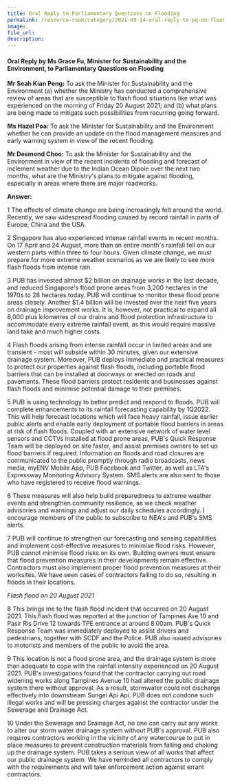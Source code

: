 ```yaml
---  
title: Oral Reply to Parliamentary Questions on Flooding 
permalink: /resource-room/category/2021-09-14-oral-reply-to-pq-on-flooding/  
image:  
file_url:  
description:  
---  
```


#### Oral Reply by Ms Grace Fu, Minister for Sustainability and the Environment, to Parliamentary Questions on Flooding    

**Mr Seah Kian Peng:** To ask the Minister for Sustainability and the Environment (a) whether the Ministry has conducted a comprehensive review of areas that are susceptible to flash flood situations like what was experienced on the morning of Friday 20 August 2021; and (b) what plans are being made to mitigate such possibilities from recurring going forward.

**Ms Hazel Poa:** To ask the Minister for Sustainability and the Environment whether he can provide an update on the flood management measures and early warning system in view of the recent flooding.

**Mr Desmond Choo:** To ask the Minister for Sustainability and the Environment in view of the recent incidents of flooding and forecast of inclement weather due to the Indian Ocean Dipole over the next two months, what are the Ministry&#39;s plans to mitigate against flooding, especially in areas where there are major roadworks.

**Answer:**

1 The effects of climate change are being increasingly felt around the world. Recently, we saw widespread flooding caused by record rainfall in parts of Europe, China and the USA.

2 Singapore has also experienced intense rainfall events in recent months. On 17 April and 24 August, more than an entire month&#39;s rainfall fell on our western parts within three to four hours. Given climate change, we must prepare for more extreme weather scenarios as we are likely to see more flash floods from intense rain.

3 PUB has invested almost $2 billion on drainage works in the last decade, and reduced Singapore&#39;s flood prone areas from 3,200 hectares in the 1970s to 28 hectares today. PUB will continue to monitor these flood prone areas closely. Another $1.4 billion will be invested over the next five years on drainage improvement works. It is, however, not practical to expand all 8,000 plus kilometres of our drains and flood protection infrastructure to accommodate every extreme rainfall event, as this would require massive land take and much higher costs.

4 Flash floods arising from intense rainfall occur in limited areas and are transient - most will subside within 30 minutes, given our extensive drainage system. Moreover, PUB deploys immediate and practical measures to protect our properties against flash floods, including portable flood barriers that can be installed at doorways or erected on roads and pavements. These flood barriers protect residents and businesses against flash floods and minimise potential damage to their premises.

5 PUB is using technology to better predict and respond to floods. PUB will complete enhancements to its rainfall forecasting capability by 1Q2022. This will help forecast locations which will face heavy rainfall, issue earlier public alerts and enable early deployment of portable flood barriers in areas at risk of flash floods. Coupled with an extensive network of water level sensors and CCTVs installed at flood prone areas, PUB&#39;s Quick Response Team will be deployed on site faster, and assist premises owners to set up flood barriers if required. Information on floods and road closures are communicated to the public promptly through radio broadcasts, news media, myENV Mobile App, PUB Facebook and Twitter, as well as LTA&#39;s Expressway Monitoring Advisory System. SMS alerts are also sent to those who have registered to receive flood warnings.

6 These measures will also help build preparedness to extreme weather events and strengthen community resilience, as we check weather advisories and warnings and adjust our daily schedules accordingly. I encourage members of the public to subscribe to NEA&#39;s and PUB&#39;s SMS alerts.

7 PUB will continue to strengthen our forecasting and sensing capabilities and implement cost-effective measures to minimise flood risks. However, PUB cannot minimise flood risks on its own. Building owners must ensure that flood prevention measures in their developments remain effective. Contractors must also implement proper flood prevention measures at their worksites. We have seen cases of contractors failing to do so, resulting in floods in their locations.

_Flash flood on 20 August 2021_

8 This brings me to the flash flood incident that occurred on 20 August 2021. This flash flood was reported at the junction of Tampines Ave 10 and Pasir Ris Drive 12 towards TPE entrance at around 8.00am. PUB&#39;s Quick Response Team was immediately deployed to assist drivers and pedestrians, together with SCDF and the Police. PUB also issued advisories to motorists and members of the public to avoid the area.

9 This location is not a flood prone area, and the drainage system is more than adequate to cope with the rainfall intensity experienced on 20 August 2021. PUB&#39;s investigations found that the contractor carrying out road widening works along Tampines Avenue 10 had altered the public drainage system there without approval. As a result, stormwater could not discharge effectively into downstream Sungei Api Api. PUB does not condone such illegal works and will be pressing charges against the contractor under the Sewerage and Drainage Act.

10 Under the Sewerage and Drainage Act, no one can carry out any works to alter our storm water drainage system without PUB&#39;s approval. PUB also requires contractors working in the vicinity of any watercourse to put in place measures to prevent construction materials from falling and choking up the drainage system. PUB takes a serious view of all works that affect our public drainage system. We have reminded all contractors to comply with the requirements and will take enforcement action against errant contractors.
